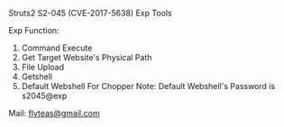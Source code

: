 
Struts2 S2-045 (CVE-2017-5638) Exp Tools

Exp Function:
1. Command Execute
2. Get Target Website's Physical Path
3. File Upload
4. Getshell
5. Default Webshell For Chopper
Note: Default Webshell's Password is s2045@exp

Mail: flyteas@gmail.com
